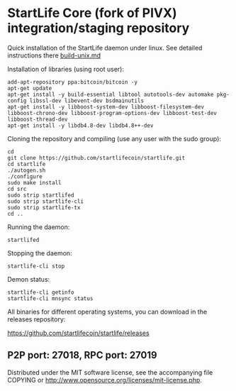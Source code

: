 StartLife Core (fork of PIVX) integration/staging repository
======================================



Quick installation of the StartLife daemon under linux. See detailed instructions there [build-unix.md](build-unix.md)

Installation of libraries (using root user):

    add-apt-repository ppa:bitcoin/bitcoin -y
    apt-get update
    apt-get install -y build-essential libtool autotools-dev automake pkg-config libssl-dev libevent-dev bsdmainutils
    apt-get install -y libboost-system-dev libboost-filesystem-dev libboost-chrono-dev libboost-program-options-dev libboost-test-dev libboost-thread-dev
    apt-get install -y libdb4.8-dev libdb4.8++-dev

Cloning the repository and compiling (use any user with the sudo group):

    cd
    git clone https://github.com/startlifecoin/startlife.git
    cd startlife
    ./autogen.sh
    ./configure
    sudo make install
    cd src
    sudo strip startlifed
    sudo strip startlife-cli
    sudo strip startlife-tx
    cd ..

Running the daemon:

    startlifed 

Stopping the daemon:

    startlife-cli stop

Demon status:

    startlife-cli getinfo
    startlife-cli mnsync status

All binaries for different operating systems, you can download in the releases repository:

https://github.com/startlifecoin/startlife/releases

P2P port: 27018, RPC port: 27019 
-
Distributed under the MIT software license, see the accompanying file COPYING or http://www.opensource.org/licenses/mit-license.php.
